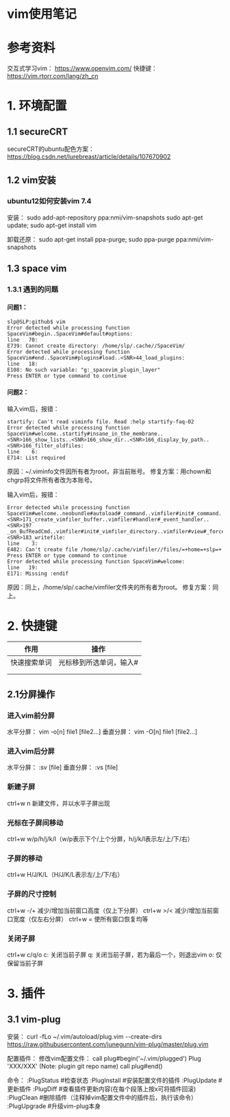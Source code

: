 # vim使用笔记

# 参考资料

交互式学习vim：  https://www.openvim.com/
快捷键：  https://vim.rtorr.com/lang/zh_cn

# 1. 环境配置

## 1.1 secureCRT

secureCRT的ubuntu配色方案：
https://blog.csdn.net/lurebreast/article/details/107670902

## 1.2 vim安装

### ubuntu12如何安装vim 7.4

安装：
sudo add-apt-repository ppa:nmi/vim-snapshots
sudo apt-get update; sudo apt-get install vim

卸载还原：
sudo apt-get install ppa-purge; sudo ppa-purge ppa:nmi/vim-snapshots

## 1.3 space vim

### 1.3.1 遇到的问题

#### 问题1：
```
slp@SLP:github$ vim
Error detected while processing function SpaceVim#begin..SpaceVim#default#options:
line   70:
E739: Cannot create directory: /home/slp/.cache//SpaceVim/
Error detected while processing function SpaceVim#end..SpaceVim#plugins#load..<SNR>44_load_plugins:
line   18:
E108: No such variable: "g:_spacevim_plugin_layer"
Press ENTER or type command to continue
```

#### 问题2：

输入vim后，报错：
```
startify: Can't read viminfo file. Read :help startify-faq-02
Error detected while processing function SpaceVim#welcome..startify#insane_in_the_membrane..<SNR>166_show_lists..<SNR>166_show_dir..<SNR>166_display_by_path..<SNR>166_filter_oldfiles:
line    6:
E714: List required
```
原因：~/.viminfo文件因所有者为root，非当前账号。
修复方案：用chown和chgrp将文件所有者改为本账号。

输入vim后，报错：
```
Error detected while processing function SpaceVim#welcome..neobundle#autoload#_command..vimfiler#init#_command..vimfiler#init#_start..<SNR>171_create_vimfiler_buffer..vimfiler#handler#_event_handler..<SNR>197
_on_BufReadCmd..vimfiler#init#_vimfiler_directory..vimfiler#view#_force_redraw_all_vimfiler..vimfiler#view#_force_redraw_screen..<SNR>183_writefile:
line    3:
E482: Can't create file /home/slp/.cache/vimfiler//files/=+home=+slp=+
Press ENTER or type command to continue
Error detected while processing function SpaceVim#welcome:
line   19:
E171: Missing :endif
```
原因：同上，/home/slp/.cache/vimfiler文件夹的所有者为root。
修复方案：同上。

# 2. 快捷键

| 作用         | 操作                    |
| ------------ | ----------------------- |
| 快速搜索单词 | 光标移到所选单词，输入# |
|              |                         |
|              |                         |

## 2.1分屏操作
### 进入vim前分屏
水平分屏：
vim -o[n] file1 [file2...]
垂直分屏：
vim -O[n] file1 [file2...]

### 进入vim后分屏
水平分屏：
:sv [file]
垂直分屏：
:vs [file]

### 新建子屏

ctrl+w n 新建文件，并以水平子屏出现

### 光标在子屏间移动
ctrl+w  w/p/h/j/k/l（w/p表示下个/上个分屏，h/j/k/l表示左/上/下/右）

### 子屏的移动
ctrl+w  H/J/K/L（H/J/K/L表示左/上/下/右）

### 子屏的尺寸控制
ctrl+w -/+ 减少/增加当前窗口高度（仅上下分屏）
ctrl+w >/< 减少/增加当前窗口宽度（仅左右分屏）
ctrl+w = 使所有窗口恢复均等

### 关闭子屏
ctrl+w c/q/o
c: 关闭当前子屏
q: 关闭当前子屏，若为最后一个，则退出vim
o: 仅保留当前子屏

# 3. 插件

## 3.1 vim-plug
安装：
curl -fLo ~/.vim/autoload/plug.vim --create-dirs https://raw.githubusercontent.com/junegunn/vim-plug/master/plug.vim

配置插件：
修改vim配置文件：
call plug#begin('~/.vim/plugged')
Plug 'XXX/XXX' (Note: plugin git repo name)
call plug#end()


命令：
:PlugStatus    #检查状态
:PlugInstall    #安装配置文件的插件
:PlugUpdate    #更新插件
:PlugDiff    #查看插件更新内容(在每个段落上按x可将插件回滚)
:PlugClean    #删除插件（注释掉vim配置文件中的插件后，执行该命令）
:PlugUpgrade    #升级vim-plug本身

